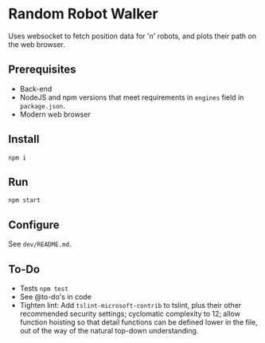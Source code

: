 # Random Robot Walker

Uses websocket to fetch position data for 'n' robots, and plots their path on the web browser.

## Prerequisites

* Back-end
* NodeJS and npm versions that meet requirements in `engines` field in `package.json`.
* Modern web browser

## Install

`npm i`

## Run

`npm start`

## Configure

See `dev/README.md`.

## To-Do

* Tests `npm test`
* See @to-do's in code
* Tighten lint: Add `tslint-microsoft-contrib` to tslint, plus their other recommended security settings; cyclomatic complexity to 12; allow function hoisting so that detail functions can be defined lower in the file, out of the way of the natural top-down understanding.
